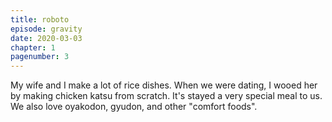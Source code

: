 ```yaml
---
title: roboto
episode: gravity
date: 2020-03-03
chapter: 1
pagenumber: 3
---
```


My wife and I make a lot of rice dishes. When we were dating, I wooed her by making chicken katsu from scratch. It's stayed a very special meal to us. We also love oyakodon, gyudon, and other "comfort foods".
